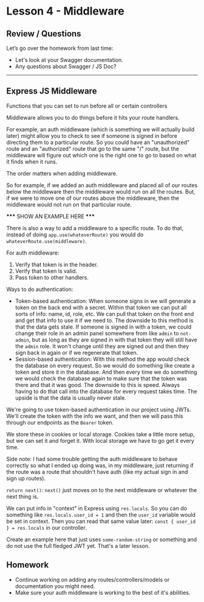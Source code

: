 # Lesson 4 - Middleware

## Review / Questions

Let’s go over the homework from last time:

- Let's look at your Swagger documentation.
- Any questions about Swagger / JS Doc?

---

## Express JS Middleware

Functions that you can set to run before all or certain controllers

Middleware allows you to do things before it hits your route handlers.

For example, an auth middleware (which is something we will actually build later) might allow you to check to see if someone is signed in before directing them to a particular route. So you could have an "unauthorized" route and an "authorized" route that go to the same "/" route, but the middleware will figure out which one is the right one to go to based on what it finds when it runs.

The order matters when adding middleware.

So for example, if we added an auth middleware and placed all of our routes below the middleware then the middleware would run on all the routes. But, if we were to move one of our routes above the middleware, then the middleware would not run on that particular route.

**\*\*\*** SHOW AN EXAMPLE HERE **\*\*\***

There is also a way to add a middleware to a specific route. To do that, instead of doing `app.use(whateverRoute)` you would do `whateverRoute.use(middleware)`.

For auth middleware:

1. Verify that token is in the header.
2. Verify that token is valid.
3. Pass token to other handlers.

Ways to do authentication:

- Token-based authentication: When someone signs in we will generate a token on the back end with a secret. Within that token we can put all sorts of info: name, id, role, etc. We can pull that token on the front end and get that info to use it if we need to. The downside to this method is that the data gets stale. If someone is signed in with a token, we could change their role in an admin panel somewhere from like `admin` to `not-admin`, but as long as they are signed in with that token they will still have the `admin` role. It won't change until they are signed out and then they sign back in again or if we regenerate that token.
- Session-based authentication: With this method the app would check the database on every request. So we would do something like create a token and store it in the database. And then every time we do something we would check the database again to make sure that the token was there and that it was good. The downside to this is speed. Always having to do that call into the database for every request takes time. The upside is that the data is usually never stale.

We're going to use token-based authentication in our project using JWTs. We'll create the token with the info we want, and then we will pass this through our endpoints as the `Bearer` token.

We store these in cookies or local storage. Cookies take a little more setup, but we can set it and forget it. With local storage we have to go get it every time.

Side note: I had some trouble getting the auth middleware to behave correctly so what I ended up doing was, in my middleware, just returning if the route was a route that shouldn't have auth (like my actual sign in and sign up routes).

`return next()`: `next()` just moves on to the next middleware or whatever the next thing is.

We can put info in "context" in Express using `res.locals`. So you can do something like `res.locals.user_id = 1` and then the `user_id` variable would be set in context. Then you can read that same value later: `const { user_id } = res.locals` in our controller.

Create an example here that just uses `some-random-string` or something and do not use the full fledged JWT yet. That's a later lesson.

## Homework

- Continue working on adding any routes/controllers/models or documentation you might need.
- Make sure your auth middleware is working to the best of it's abilities.
